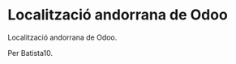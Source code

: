 
Localització andorrana de Odoo
==============================

Localització andorrana de Odoo.

Per Batista10.




